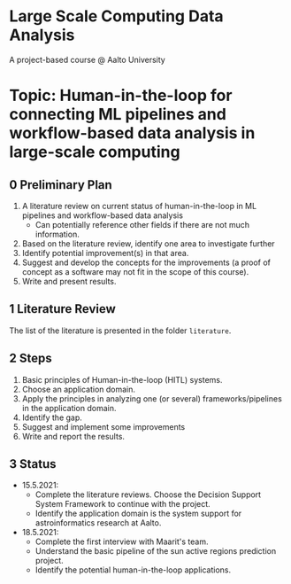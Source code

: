 # Large Scale Computing Data Analysis
A project-based course @ Aalto University

# Topic: Human-in-the-loop for connecting ML pipelines and workflow-based data analysis in large-scale computing

## 0 Preliminary Plan
1. A literature review on current status of human-in-the-loop in ML pipelines and workflow-based data analysis
   * Can potentially reference other fields if there are not much information.
3. Based on the literature review, identify one area to investigate further
4. Identify potential improvement(s) in that area.
5. Suggest and develop the concepts for the improvements (a proof of concept as a software may not fit in the scope of this course).
6. Write and present results.

## 1 Literature Review
The list of the literature is presented in the folder `literature`.

## 2 Steps
1. Basic principles of Human-in-the-loop (HITL) systems.
2. Choose an application domain.
3. Apply the principles in analyzing one (or several) frameworks/pipelines in the application domain.
4. Identify the gap.
5. Suggest and implement some improvements
6. Write and report the results.

## 3 Status
- 15.5.2021:
	- Complete the literature reviews. Choose the Decision Support System Framework to continue with the project.
	- Identify the application domain is the system support for astroinformatics research at Aalto.
- 18.5.2021:
	- Complete the first interview with Maarit's team.
	- Understand the basic pipeline of the sun active regions prediction project.
	- Identify the potential human-in-the-loop applications.
